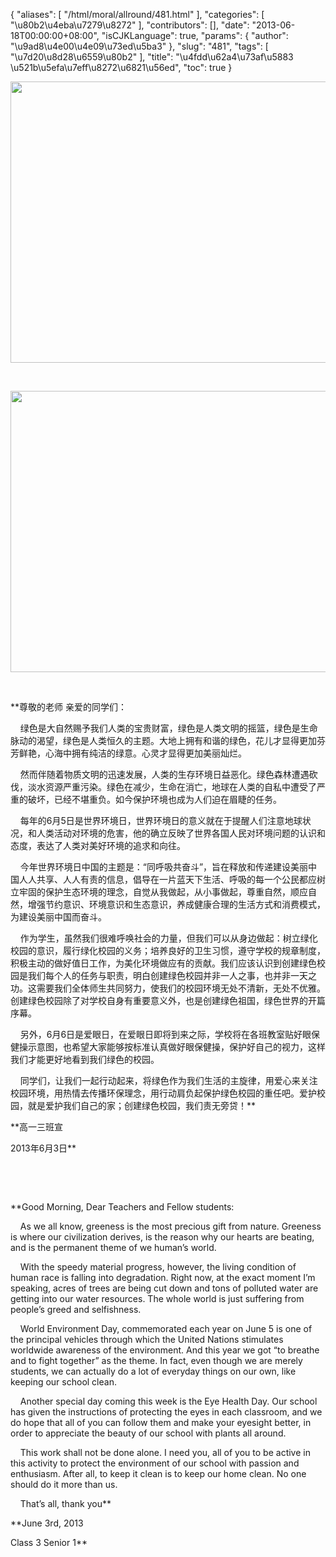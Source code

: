 {
    "aliases": [
        "/html/moral/allround/481.html"
    ],
    "categories": [
        "\u80b2\u4eba\u7279\u8272"
    ],
    "contributors": [],
    "date": "2013-06-18T00:00:00+08:00",
    "isCJKLanguage": true,
    "params": {
        "author": "\u9ad8\u4e00\u4e09\u73ed\u5ba3"
    },
    "slug": "481",
    "tags": [
        "\u7d20\u8d28\u6559\u80b2"
    ],
    "title": "\u4fdd\u62a4\u73af\u5883 \u521b\u5efa\u7eff\u8272\u6821\u56ed",
    "toc": true
}

**<img
    src="https://cdn.tfls.online/mirror/full/1765841d8ceea21da33ae166630a3f71bc358a47.jpg"
    style="display:block;margin-left:auto;margin-right:auto;"
    decoding="async"
    fetchpriority="auto"
    loading="lazy"
    height="450"
    width="600"
/>**




  




**<img
    src="https://cdn.tfls.online/mirror/full/c8e1e9267f14df3e816083174829c52dd4ec9d2b.jpg"
    style="display:block;margin-left:auto;margin-right:auto;"
    decoding="async"
    fetchpriority="auto"
    loading="lazy"
    height="450"
    width="600"
/>**




  




**尊敬的老师 亲爱的同学们：  

    绿色是大自然赐予我们人类的宝贵财富，绿色是人类文明的摇篮，绿色是生命脉动的渴望，绿色是人类恒久的主题。大地上拥有和谐的绿色，花儿才显得更加芬芳鲜艳，心海中拥有纯洁的绿意。心灵才显得更加美丽灿烂。  

    然而伴随着物质文明的迅速发展，人类的生存环境日益恶化。绿色森林遭遇砍伐，淡水资源严重污染。绿色在减少，生命在消亡，地球在人类的自私中遭受了严重的破坏，已经不堪重负。如今保护环境也成为人们迫在眉睫的任务。  

    每年的6月5日是世界环境日，世界环境日的意义就在于提醒人们注意地球状况，和人类活动对环境的危害，他的确立反映了世界各国人民对环境问题的认识和态度，表达了人类对美好环境的追求和向往。  

    今年世界环境日中国的主题是：“同呼吸共奋斗”，旨在释放和传递建设美丽中国人人共享、人人有责的信息，倡导在一片蓝天下生活、呼吸的每一个公民都应树立牢固的保护生态环境的理念，自觉从我做起，从小事做起，尊重自然，顺应自然，增强节约意识、环境意识和生态意识，养成健康合理的生活方式和消费模式，为建设美丽中国而奋斗。  

    作为学生，虽然我们很难呼唤社会的力量，但我们可以从身边做起：树立绿化校园的意识，履行绿化校园的义务；培养良好的卫生习惯，遵守学校的规章制度，积极主动的做好值日工作，为美化环境做应有的贡献。我们应该认识到创建绿色校园是我们每个人的任务与职责，明白创建绿色校园并非一人之事，也并非一天之功。这需要我们全体师生共同努力，使我们的校园环境无处不清新，无处不优雅。创建绿色校园除了对学校自身有重要意义外，也是创建绿色祖国，绿色世界的开篇序幕。  

    另外，6月6日是爱眼日，在爱眼日即将到来之际，学校将在各班教室贴好眼保健操示意图，也希望大家能够按标准认真做好眼保健操，保护好自己的视力，这样我们才能更好地看到我们绿色的校园。  

    同学们，让我们一起行动起来，将绿色作为我们生活的主旋律，用爱心来关注校园环境，用热情去传播环保理念，用行动肩负起保护绿色校园的重任吧。爱护校园，就是爱护我们自己的家；创建绿色校园，我们责无旁贷！**




**高一三班宣  

2013年6月3日**




  




  




**Good Morning, Dear Teachers and Fellow students:  

    As we all know, greeness is the most precious gift from nature. Greeness is where our civilization derives, is the reason why our hearts are beating, and is the permanent theme of we human’s world.  

    With the speedy material progress, however, the living condition of human race is falling into degradation. Right now, at the exact moment I’m speaking, acres of trees are being cut down and tons of polluted water are getting into our water resources. The whole world is just suffering from people’s greed and selfishness.   

    World Environment Day, commemorated each year on June 5 is one of the principal vehicles through which the United Nations stimulates worldwide awareness of the environment. And this year we got “to breathe and to fight together” as the theme. In fact, even though we are merely students, we can actually do a lot of everyday things on our own, like keeping our school clean.  

    Another special day coming this week is the Eye Health Day. Our school has given the instructions of protecting the eyes in each classroom, and we do hope that all of you can follow them and make your eyesight better, in order to appreciate the beauty of our school with plants all around.  

    This work shall not be done alone. I need you, all of you to be active in this activity to protect the environment of our school with passion and enthusiasm. After all, to keep it clean is to keep our home clean. No one should do it more than us.  

    That’s all, thank you**




**June 3rd, 2013  

Class 3 Senior 1**




  


